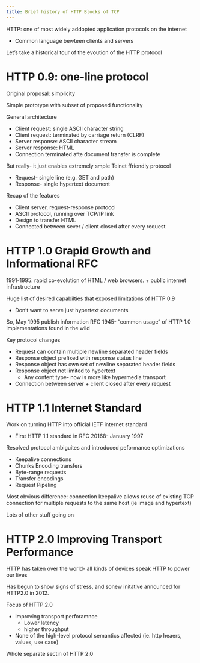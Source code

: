 ```yaml
---
title: Brief history of HTTP Blocks of TCP
---
```

HTTP: one of most widely addopted application protocols on the internet
- Common language bewteen clients and servers


Let’s take a historical tour of the evoution of the HTTP protocol

# HTTP 0.9: one-line protocol

Original proposal: simplicity

Simple prototype with subset of proposed functionality

 General architecture
 - Client request: single ASCII character string
 - Client request: terminated by carriage return (CLRF)
 - Server response: ASCII character stream
 - Server response: HTML
 - Connection terminated afte document transfer is complete

But really- it just enables extremely smple Telnet ffriendly protocol

- Request- single line (e.g. GET and path)
- Response- single hypertext document


Recap of the features
- Client server, request-response protocol
- ASCII protocol, running over TCP/IP link
- Design to transfer HTML
- Connected between sever / client closed after every request

# HTTP 1.0 Grapid Growth and Informational RFC
1991-1995: rapid co-evolution of HTML / web browsers. + public internet infrastructure

Huge list of desired capabilties that exposed limitations of HTTP 0.9 
- Don’t want to serve just hypertext documents

So, May 1995 publish information RFC 1945- “common usage” of HTTP 1.0 implementations found in the wild

Key protocol changes
- Request can contain multiple newline separated header fields
- Response object prefixed with response status line
- Response object has own set of newline separated header fields
- Response object not limited to hypertext
	- Any content type- now is more like hypermedia transport
- Connection between server + client closed after every request


# HTTP 1.1 Internet Standard

Work on turning HTTP into official IETF internet standard
- First HTTP 1.1 standard in RFC 20168- January 1997

Resolved protocol ambiguites and introduced peformance optimizations
- Keepalive connections
- Chunks Encoding transfers
- Byte-range requests
- Transfer encodings
- Request Pipeling

Most obvious difference: connection keepalive allows reuse of existing TCP connection for multiple requests to the same host (ie image and hypertext)

Lots of other stuff going on


# HTTP 2.0 Improving Transport Performance
HTTP has taken over the world- all kinds of devices speak HTTP to power our lives

Has begun to show signs of stress, and sonew initative announced for HTTP2.0 in 2012.

Focus of HTTP 2.0
- Improving transport perforamnce
	- Lower latency
	- higher throughput
- None of the high-level protocol semantics affected (ie. http heaers, values, use case)

Whole separate sectin of HTTP 2.0

